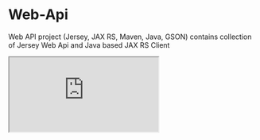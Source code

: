 # Web-Api
Web API project (Jersey, JAX RS, Maven, Java, GSON) contains collection of Jersey Web Api and Java based JAX RS Client

<iframe src="https://github.com/Virksaabnavjot/Web-Api/blob/master/PDF%20Jersey%20Web%20API%20Development.pdf" />
